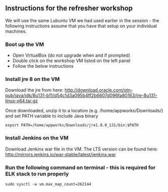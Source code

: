 ## Instructions for the refresher workshop

We will use the same Lubuntu VM we had used earlier in the session - the following instructions assume that you have that setup on your individual machines.

### Boot up the VM

- Open VirtualBox (do not upgrade when and if prompted)
- Double click on the workshop VM listed on the left panel
- Follow the below instructions

### Install jre 8 on the VM

Download the jre from here: 
http://download.oracle.com/otn-pub/java/jdk/8u131-b11/d54c1d3a095b4ff2b6607d096fa80163/jre-8u131-linux-x64.tar.gz

Once downloaded, unzip it to a location (e.g. /home/appworks/Downloads/) and set PATH variable to include Java binary

```shell
export PATH=/home/appworks/Downloads/jre1.8.0_131/bin:$PATH
```

### Install Jenkins on the VM

Download Jenkins war file in the VM. The LTS version can be found here: http://mirrors.jenkins.io/war-stable/latest/jenkins.war

### Run the following command on terminal - this is required for ELK stack to run properly

```shell
sudo sysctl -w vm.max_map_count=262144
```

